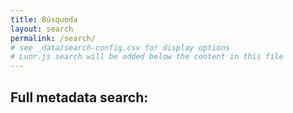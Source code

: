 ```yaml
---
title: Búsqueda
layout: search
permalink: /search/
# see _data/search-config.csv for display options
# Lunr.js search will be added below the content in this file
---
```


## Full metadata search:
